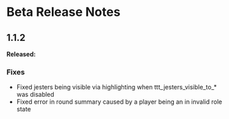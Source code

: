 # Beta Release Notes

## 1.1.2
**Released:**

### Fixes
- Fixed jesters being visible via highlighting when ttt_jesters_visible_to_* was disabled
- Fixed error in round summary caused by a player being an in invalid role state